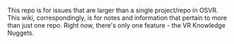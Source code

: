 This repo is for issues that are larger than a single project/repo in OSVR.  This wiki, correspondingly, is for notes and information that pertain to more than just one repo. Right now, there's only one feature - the VR Knowledge Nuggets.
